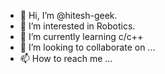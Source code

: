 - 👋 Hi, I’m @hitesh-geek.
- 👀 I’m interested in Robotics. 
- 🌱 I’m currently learning c/c++
- 💞️ I’m looking to collaborate on ...
- 📫 How to reach me ...

<!---
hiteshtheviper/hiteshtheviper is a ✨ special ✨ repository because its `README.md` (this file) appears on your GitHub profile.
You can click the Preview link to take a look at your changes.
--->
